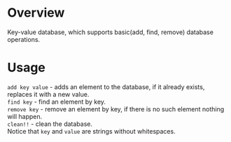 # Overview

Key-value database, which supports basic(add, find, remove) database operations.

# Usage

```add key value``` - adds an element to the database, if it already exists, replaces it with a new value.  
```find key``` - find an element by key.  
```remove key``` - remove an element by key, if there is no such element nothing will happen.  
```clean!!``` - clean the database.  
Notice that ```key``` and ```value``` are strings without whitespaces.  